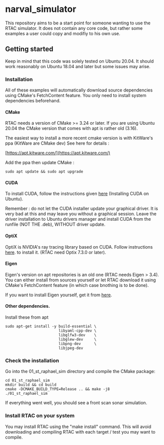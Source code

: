 # narval_simulator

This repository aims to be a start point for someone wanting to use the RTAC
simulator. It does not contain any core code, but rather some examples a user
could copy and  modifiy to his own use.

## Getting started

Keep in mind that this code was solely tested on Ubuntu 20.04. It should work
reasonably on Ubuntu 18.04 and later but some issues may arise.

### Installation

All of these examples will automatically download source dependencies using
CMake's FetchContent feature. You only need to install system dependencies
beforehand.

#### CMake

RTAC needs a version of CMake >= 3.24 or later. If you are using Ubuntu 20.04
the CMake version that comes with apt is rather old (3.16).

The easiest way to install a more recent cmake version is with KitWare's ppa
(KitWare are CMake dev) See here for details :

[https://apt.kitware.com/](https://apt.kitware.com/)

Add the ppa then update CMake :

```
sudo apt update && sudo apt upgrade
```

#### CUDA

To install CUDA, follow the instructions given
[here](https://github.com/ENSTABretagneRobotics/rtac_base) (Installing CUDA on
Ubuntu).

Remember : do not let the CUDA installer update your graphical driver. It is
very bad at this and may leave you without a graphical session. Leave the driver
installation to Ubuntu drivers manager and install CUDA from the runfile (NOT
THE .deb), WITHOUT driver update.

#### OptiX

OptiX is NVIDIA's ray tracing library based on CUDA. Follow instructions
[here](https://github.com/ENSTABretagneRobotics/rtac_base).  to install it.
(RTAC need Optix 7.3.0 or later).

#### Eigen

Eigen's version on apt repositories is an old one (RTAC needs Eigen > 3.4). You
can either install from sources yourself or let RTAC download it using CMake's
FetchContent feature (in which case bnothing is to be done).

If you want to install Eigen yourself, get it from
[here](https://gitlab.com/libeigen/eigen).

#### Other dependencies.

Install these from apt

```
sudo apt-get install -y build-essential \
                        libyaml-cpp-dev \
                        libglfw3-dev    \
                        libglew-dev     \
                        libpng-dev      \
                        libjpeg-dev
```

### Check the installation

Go into the 01_st_raphael_sim directory and compile the CMake package:

```
cd 01_st_raphael_sim
mkdir build && cd build
cmake -DCMAKE_BUILD_TYPE=Release .. && make -j8
./01_st_raphael_sim
```
If everything went well, you should see a front scan sonar simulation.

### Install RTAC on your system

You may install RTAC using the "make install" command. This will avoid
downloading and compiling RTAC with each target / test you may want to compile.


